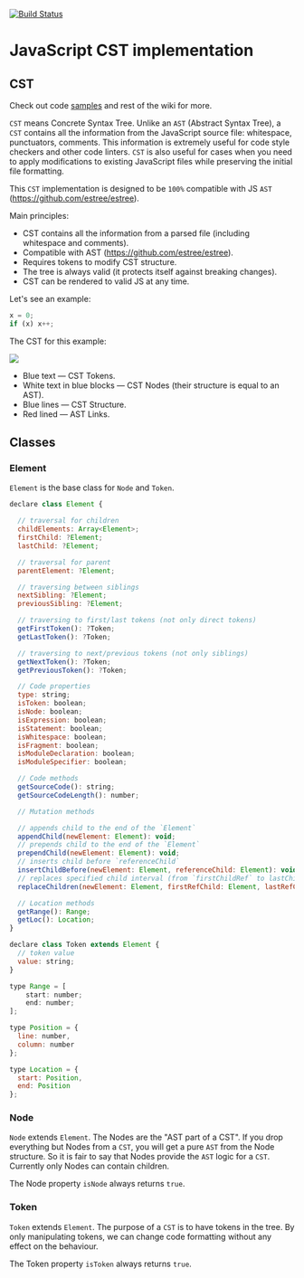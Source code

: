 [![Build Status](https://travis-ci.org/cst/cst.svg?branch=master)](https://travis-ci.org/cst/cst)

# JavaScript CST implementation

## CST

Check out code [samples](https://github.com/cst/cst/wiki/How-to-add-a-property-to-an-object) and rest of the wiki for more.

`CST` means Concrete Syntax Tree. Unlike an `AST` (Abstract Syntax Tree), a `CST` contains all the information
from the JavaScript source file: whitespace, punctuators, comments. This information is extremely useful for
code style checkers and other code linters. `CST` is also useful for cases when you need to apply modifications
to existing JavaScript files while preserving the initial file formatting.

This `CST` implementation is designed to be `100%` compatible with JS `AST` (https://github.com/estree/estree).

Main principles:

* CST contains all the information from a parsed file (including whitespace and comments).
* Compatible with AST (https://github.com/estree/estree).
* Requires tokens to modify CST structure.
* The tree is always valid (it protects itself against breaking changes).
* CST can be rendered to valid JS at any time.

Let's see an example:

```js
x = 0;
if (x) x++;
```

The CST for this example:

![](https://raw.githubusercontent.com/cst/cst/master/docs/cst-example.png)

* Blue text — CST Tokens.
* White text in blue blocks — CST Nodes (their structure is equal to an AST).
* Blue lines — CST Structure.
* Red lined — AST Links.

## Classes

### Element

`Element` is the base class for `Node` and `Token`.

```js
declare class Element {

  // traversal for children
  childElements: Array<Element>;
  firstChild: ?Element;
  lastChild: ?Element;

  // traversal for parent
  parentElement: ?Element;

  // traversing between siblings
  nextSibling: ?Element;
  previousSibling: ?Element;

  // traversing to first/last tokens (not only direct tokens)
  getFirstToken(): ?Token;
  getLastToken(): ?Token;

  // traversing to next/previous tokens (not only siblings)
  getNextToken(): ?Token;
  getPreviousToken(): ?Token;

  // Code properties
  type: string;
  isToken: boolean;
  isNode: boolean;
  isExpression: boolean;
  isStatement: boolean;
  isWhitespace: boolean;
  isFragment: boolean;
  isModuleDeclaration: boolean;
  isModuleSpecifier: boolean;

  // Code methods
  getSourceCode(): string;
  getSourceCodeLength(): number;

  // Mutation methods

  // appends child to the end of the `Element`
  appendChild(newElement: Element): void;
  // prepends child to the end of the `Element`
  prependChild(newElement: Element): void;
  // inserts child before `referenceChild`
  insertChildBefore(newElement: Element, referenceChild: Element): void;
  // replaces specified child interval (from `firstChildRef` to lastChildRef`) with specified child.
  replaceChildren(newElement: Element, firstRefChild: Element, lastRefChild: Element): void;

  // Location methods
  getRange(): Range;
  getLoc(): Location;
}

declare class Token extends Element {
  // token value
  value: string;
}

type Range = [
    start: number;
    end: number;
];

type Position = {
  line: number,
  column: number
};

type Location = {
  start: Position,
  end: Position
};
```

### Node

`Node` extends `Element`. The Nodes are the "AST part of a CST". If you drop everything but Nodes from a `CST`, you will
get a pure `AST` from the Node structure. So it is fair to say that Nodes provide the `AST` logic for a `CST`. Currently
only Nodes can contain children.

The Node property `isNode` always returns `true`.

### Token

`Token` extends `Element`. The purpose of a `CST` is to have tokens in the tree. By only manipulating tokens,
we can change code formatting without any effect on the behaviour.

The Token property `isToken` always returns `true`.

